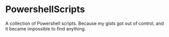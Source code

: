 PowershellScripts
=================

A collection of Powershell scripts. Because my gists got out of control, and it became impossible to find anything.
